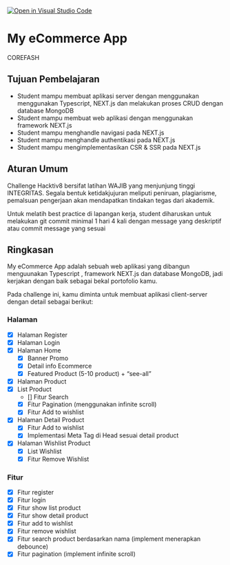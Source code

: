 [![Open in Visual Studio Code](https://classroom.github.com/assets/open-in-vscode-718a45dd9cf7e7f842a935f5ebbe5719a5e09af4491e668f4dbf3b35d5cca122.svg)](https://classroom.github.com/online_ide?assignment_repo_id=13150732&assignment_repo_type=AssignmentRepo)

# My eCommerce App

COREFASH

## Tujuan Pembelajaran

- Student mampu membuat aplikasi server dengan menggunakan menggunakan Typescript, NEXT.js dan melakukan proses CRUD dengan database MongoDB
- Student mampu membuat web aplikasi dengan menggunakan framework NEXT.js
- Student mampu menghandle navigasi pada NEXT.js
- Student mampu menghandle authentikasi pada NEXT.js
- Student mampu mengimplementasikan CSR & SSR pada NEXT.js

## Aturan Umum

Challenge Hacktiv8 bersifat latihan WAJIB yang menjunjung tinggi INTEGRITAS. Segala bentuk ketidakjujuran meliputi peniruan, plagiarisme, pemalsuan pengerjaan akan mendapatkan tindakan tegas dari akademik.

Untuk melatih best practice di lapangan kerja, student diharuskan untuk melakukan git commit minimal 1 hari 4 kali dengan message yang deskriptif atau commit message yang sesuai

## Ringkasan

My eCommerce App adalah sebuah web aplikasi yang dibangun menguunakan Typescript , framework NEXT.js dan database MongoDB, jadi kerjakan dengan baik sebagai bekal portofolio kamu.

Pada challenge ini, kamu diminta untuk membuat aplikasi client-server dengan detail sebagai berikut:

### Halaman

- [x] Halaman Register
- [x] Halaman Login
- [x] Halaman Home
  - [x] Banner Promo
  - [x] Detail info Ecommerce
  - [x] Featured Product (5-10 product) + “see-all”
- [x] Halaman Product
- [x] List Product
  - [] Fitur Search
  - [x] Fitur Pagination (menggunakan infinite scroll)
  - [x] Fitur Add to wishlist
- [x] Halaman Detail Product
  - [x] Fitur Add to wishlist
  - [x] Implementasi Meta Tag di Head sesuai detail product
- [x] Halaman Wishlist Product
  - [x] List Wishlist
  - [x] Fitur Remove Wishlist

### Fitur

- [x] Fitur register
- [x] Fitur login
- [x] Fitur show list product
- [x] Fitur show detail product
- [x] Fitur add to wishlist
- [x] Fitur remove wishlist
- [x] Fitur search product berdasarkan nama (implement menerapkan debounce)
- [x] Fitur pagination (implement infinite scroll)
